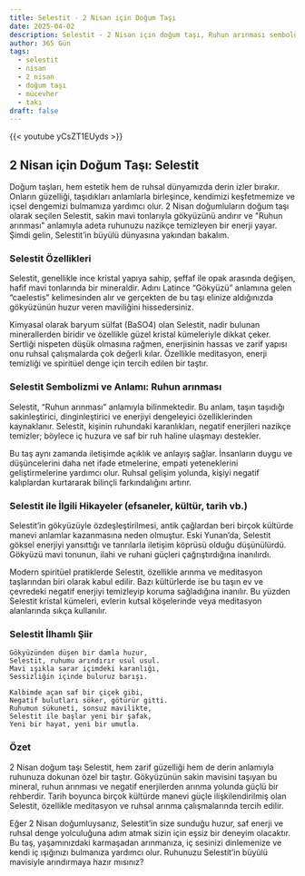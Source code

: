 ```yaml
---
title: Selestit - 2 Nisan için Doğum Taşı
date: 2025-04-02
description: Selestit - 2 Nisan için doğum taşı, Ruhun arınması sembolü. Bu özel taşın derin anlamını öğrenin.
author: 365 Gün
tags:
  - selestit
  - nisan
  - 2 nisan
  - doğum taşı
  - mücevher
  - takı
draft: false
---
```


{{< youtube yCsZT1EUyds >}}

## 2 Nisan için Doğum Taşı: Selestit

Doğum taşları, hem estetik hem de ruhsal dünyamızda derin izler bırakır. Onların güzelliği, taşıdıkları anlamlarla birleşince, kendimizi keşfetmemize ve içsel dengemizi bulmamıza yardımcı olur. 2 Nisan doğumluların doğum taşı olarak seçilen Selestit, sakin mavi tonlarıyla gökyüzünü andırır ve "Ruhun arınması" anlamıyla adeta ruhunuzu nazikçe temizleyen bir enerji yayar. Şimdi gelin, Selestit’in büyülü dünyasına yakından bakalım.

### Selestit Özellikleri

Selestit, genellikle ince kristal yapıya sahip, şeffaf ile opak arasında değişen, hafif mavi tonlarında bir mineraldir. Adını Latince “Gökyüzü” anlamına gelen “caelestis” kelimesinden alır ve gerçekten de bu taşı elinize aldığınızda gökyüzünün huzur veren maviliğini hissedersiniz.

Kimyasal olarak baryum sülfat (BaSO4) olan Selestit, nadir bulunan minerallerden biridir ve özellikle güzel kristal kümeleriyle dikkat çeker. Sertliği nispeten düşük olmasına rağmen, enerjisinin hassas ve zarif yapısı onu ruhsal çalışmalarda çok değerli kılar. Özellikle meditasyon, enerji temizliği ve spiritüel denge için tercih edilen bir taştır.

### Selestit Sembolizmi ve Anlamı: Ruhun arınması

Selestit, “Ruhun arınması” anlamıyla bilinmektedir. Bu anlam, taşın taşıdığı sakinleştirici, dinginleştirici ve enerjiyi dengeleyici özelliklerinden kaynaklanır. Selestit, kişinin ruhundaki karanlıkları, negatif enerjileri nazikçe temizler; böylece iç huzura ve saf bir ruh haline ulaşmayı destekler.

Bu taş aynı zamanda iletişimde açıklık ve anlayış sağlar. İnsanların duygu ve düşüncelerini daha net ifade etmelerine, empati yeteneklerini geliştirmelerine yardımcı olur. Ruhsal gelişim yolunda, kişiyi negatif kalıplardan kurtararak bilinçli farkındalığını artırır.

### Selestit ile İlgili Hikayeler (efsaneler, kültür, tarih vb.)

Selestit’in gökyüzüyle özdeşleştirilmesi, antik çağlardan beri birçok kültürde manevi anlamlar kazanmasına neden olmuştur. Eski Yunan’da, Selestit göksel enerjiyi yansıttığı ve tanrılarla iletişim köprüsü olduğu düşünülürdü. Gökyüzü mavi tonunun, ilahi ve ruhani güçleri çağrıştırdığına inanılırdı.

Modern spiritüel pratiklerde Selestit, özellikle arınma ve meditasyon taşlarından biri olarak kabul edilir. Bazı kültürlerde ise bu taşın ev ve çevredeki negatif enerjiyi temizleyip koruma sağladığına inanılır. Bu yüzden Selestit kristal kümeleri, evlerin kutsal köşelerinde veya meditasyon alanlarında sıkça kullanılır.

### Selestit İlhamlı Şiir

```
Gökyüzünden düşen bir damla huzur,
Selestit, ruhumu arındırır usul usul.
Mavi ışıkla sarar içimdeki karanlığı,
Sessizliğin içinde buluruz barışı.

Kalbimde açan saf bir çiçek gibi,
Negatif bulutları söker, götürür gitti.
Ruhumun sükuneti, sonsuz mavilikte,
Selestit ile başlar yeni bir şafak,
Yeni bir hayat, yeni bir umutla.
```

### Özet

2 Nisan doğum taşı Selestit, hem zarif güzelliği hem de derin anlamıyla ruhunuza dokunan özel bir taştır. Gökyüzünün sakin mavisini taşıyan bu mineral, ruhun arınması ve negatif enerjilerden arınma yolunda güçlü bir rehberdir. Tarih boyunca birçok kültürde manevi güçle ilişkilendirilmiş olan Selestit, özellikle meditasyon ve ruhsal arınma çalışmalarında tercih edilir.

Eğer 2 Nisan doğumluysanız, Selestit’in size sunduğu huzur, saf enerji ve ruhsal denge yolculuğuna adım atmak sizin için eşsiz bir deneyim olacaktır. Bu taş, yaşamınızdaki karmaşadan arınmanıza, iç sesinizi dinlemenize ve kendi iç ışığınızı bulmanıza yardımcı olur. Ruhunuzu Selestit’in büyülü mavisiyle arındırmaya hazır mısınız?